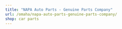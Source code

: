 ```yaml
---
title: "NAPA Auto Parts - Genuine Parts Company"
url: /omaha/napa-auto-parts-genuine-parts-company/
shop: car parts
---
```


